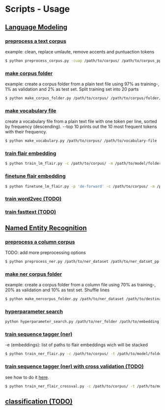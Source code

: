 # Scripts - Usage

## [Language Modeling](language_modeling/)

### [preprocess a text corpus](language_modeling/preprocess_corpus.py)
example: clean, replace umlaute, remove accents and puntuaction tokens
```bash
$ python preprocess_corpus.py -cuap /path/to/corpus/ /path/to/corpus_pp/
```

### [make corpus folder](language_modeling/make_corpus_folder.py)
example: create a corpus folder from a plain text file using 97% as training-, 1% as validation and 2% as test set. Split training set into 20 parts
```bash
$ python make_corpus_folder.py /path/to/corpus/ /path/to/corpus/folder/ -p 97-1-2 -s 20
```

### [make vocabulary file](language_modeling/make_vocabulary.py)
create a vocabulary file from a plain text file with one token per line, sorted by frequency (descending). --top 10 prints out the 10 most frequent tokens with their frequency.
```bash
$ python make_vocabulary.py /path/to/corpus/ /path/to/vocabulary-file [--top]
```

### [train flair embedding](scripts/language_modeling/train_lm_flair.py)
```bash
$ python train_lm_flair.py -c /path/to/corpus/ -m /path/to/model/folder/ -o options_lm_flair [--continue_training]
```

### [finetune flair embedding](scripts/language_modeling/finetune_lm_flair.py)
```bash
$ python finetune_lm_flair.py -p 'de-forward' -c /path/to/corpus/ -m /path/to/model/folder/ -o options_lm_flair
```

### [train word2vec (TODO)](scripts/language_modeling/train_word2vec.py)

### [train fasttext (TODO)](scripts/language_modeling/train_fasttext.py)


## [Named Entity Recognition](scripts/named_entity_recognition/)

### [preprocess a column corpus](scripts/named_entity_recognition/preprocess_ner.py)
TODO: add more preprocessing options
```bash
$ python preprocess_ner.py /path/to/ner_dataset /path/to/ner_datset_pp [--lemma] [-stem]
```

### [make ner corpus folder](scripts/named_entity_recognition/make_nercorpus_folder.py)
example: create a corpus folder from a column file using 70% as training-, 20% as validation and 10% as test set. Shuffle lines
```bash
$ python make_nercorpus_folder.py /path/to/ner_dataset /path/to/destination/ -p 70-20-10 --shuffle
```

### [hyperparameter search](scripts/named_entity_recognition/hyperparameter_search.py)
```bash
python hyperparameter_search.py /path/to/ner_folder /path/to/embedding /path/to/destination/
```

### [train sequence tagger (ner)](scripts/named_entity_recognition/train_ner_flair.py)
-e (embeddings): list of paths to flair embeddings wich will be stacked
```bash
$ python train_ner_flair.py -c /path/to/corpus/ -t /path/to/model/folder/ -o options_ner_flair [--continue_training] [--tensorboard] -e fwd-lm.pt bwd-lm.pt
```

### [train sequence tagger (ner) with cross validation (TODO)](scripts/named_entity_recognition/train_ner_flair_crossval.py)
see how to do it [here](tutorials/TRAINING_A_NER_MODEL.md#variant-2-k-fold-cross-validation).
```bash
$ python train_ner_flair_crossval.py -c /path/to/corpus/ -t /path/to/model/folder/ -o options_ner_flair -f 10 [--tensorboard] -e fwd-lm.pt bwd-lm.pt
```

## [classification (TODO)](scripts/classification)
